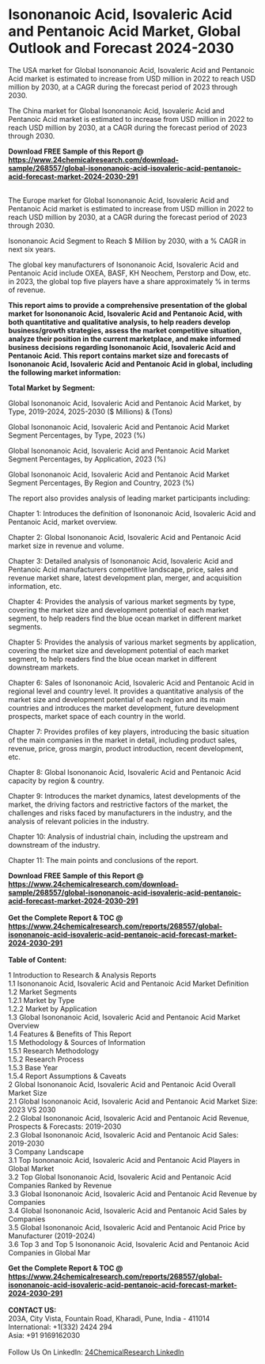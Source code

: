 <h1>Isononanoic Acid, Isovaleric Acid and Pentanoic Acid Market, Global Outlook and Forecast 2024-2030</h1><p>The USA market for Global Isononanoic Acid, Isovaleric Acid and Pentanoic Acid market is estimated to increase from USD million in 2022 to reach USD million by 2030, at a CAGR during the forecast period of 2023 through 2030.</p><p>
</p><p>The China market for Global Isononanoic Acid, Isovaleric Acid and Pentanoic Acid market is estimated to increase from USD million in 2022 to reach USD million by 2030, at a CAGR during the forecast period of 2023 through 2030.</p><div><b>Download FREE Sample of this Report @ 
            <a href="https://www.24chemicalresearch.com/download-sample/268557/global-isononanoic-acid-isovaleric-acid-pentanoic-acid-forecast-market-2024-2030-291">
            https://www.24chemicalresearch.com/download-sample/268557/global-isononanoic-acid-isovaleric-acid-pentanoic-acid-forecast-market-2024-2030-291</a></b></div><br><p>
</p><p>The Europe market for Global Isononanoic Acid, Isovaleric Acid and Pentanoic Acid market is estimated to increase from USD million in 2022 to reach USD million by 2030, at a CAGR during the forecast period of 2023 through 2030.</p><p>
Isononanoic Acid Segment to Reach $ Million by 2030, with a % CAGR in next six years.</p><p>
The global key manufacturers of Isononanoic Acid, Isovaleric Acid and Pentanoic Acid include OXEA, BASF, KH Neochem, Perstorp and Dow, etc. in 2023, the global top five players have a share approximately % in terms of revenue.</p><p>
<strong>This report aims to provide a comprehensive presentation of the global market for Isononanoic Acid, Isovaleric Acid and Pentanoic Acid, with both quantitative and qualitative analysis, to help readers develop business/growth strategies, assess the market competitive situation, analyze their position in the current marketplace, and make informed business decisions regarding Isononanoic Acid, Isovaleric Acid and Pentanoic Acid. This report contains market size and forecasts of Isononanoic Acid, Isovaleric Acid and Pentanoic Acid in global, including the following market information:</strong></p><p>
</p><p>
<strong>Total Market by Segment:</strong></p><p>
Global Isononanoic Acid, Isovaleric Acid and Pentanoic Acid Market, by Type, 2019-2024, 2025-2030 ($ Millions) &amp; (Tons)</p><p>
Global Isononanoic Acid, Isovaleric Acid and Pentanoic Acid Market Segment Percentages, by Type, 2023 (%)</p><p>
</p><p>
Global Isononanoic Acid, Isovaleric Acid and Pentanoic Acid Market Segment Percentages, by Application, 2023 (%)</p><p>
</p><p>
Global Isononanoic Acid, Isovaleric Acid and Pentanoic Acid Market Segment Percentages, By Region and Country, 2023 (%)</p><p>
</p><p>
The report also provides analysis of leading market participants including:</p><p>
</p><p>
</p><p>
Chapter 1: Introduces the definition of Isononanoic Acid, Isovaleric Acid and Pentanoic Acid, market overview.</p><p>
Chapter 2: Global Isononanoic Acid, Isovaleric Acid and Pentanoic Acid market size in revenue and volume.</p><p>
Chapter 3: Detailed analysis of Isononanoic Acid, Isovaleric Acid and Pentanoic Acid manufacturers competitive landscape, price, sales and revenue market share, latest development plan, merger, and acquisition information, etc.</p><p>
Chapter 4: Provides the analysis of various market segments by type, covering the market size and development potential of each market segment, to help readers find the blue ocean market in different market segments.</p><p>
Chapter 5: Provides the analysis of various market segments by application, covering the market size and development potential of each market segment, to help readers find the blue ocean market in different downstream markets.</p><p>
Chapter 6: Sales of Isononanoic Acid, Isovaleric Acid and Pentanoic Acid in regional level and country level. It provides a quantitative analysis of the market size and development potential of each region and its main countries and introduces the market development, future development prospects, market space of each country in the world.</p><p>
Chapter 7: Provides profiles of key players, introducing the basic situation of the main companies in the market in detail, including product sales, revenue, price, gross margin, product introduction, recent development, etc.</p><p>
Chapter 8: Global Isononanoic Acid, Isovaleric Acid and Pentanoic Acid capacity by region &amp; country.</p><p>
Chapter 9: Introduces the market dynamics, latest developments of the market, the driving factors and restrictive factors of the market, the challenges and risks faced by manufacturers in the industry, and the analysis of relevant policies in the industry.</p><p>
Chapter 10: Analysis of industrial chain, including the upstream and downstream of the industry.</p><p>
Chapter 11: The main points and conclusions of the report.</p><div><b>Download FREE Sample of this Report @ 
            <a href="https://www.24chemicalresearch.com/download-sample/268557/global-isononanoic-acid-isovaleric-acid-pentanoic-acid-forecast-market-2024-2030-291">
            https://www.24chemicalresearch.com/download-sample/268557/global-isononanoic-acid-isovaleric-acid-pentanoic-acid-forecast-market-2024-2030-291</a></b></div><br><div><b>Get the Complete Report & TOC @ 
            <a href="https://www.24chemicalresearch.com/reports/268557/global-isononanoic-acid-isovaleric-acid-pentanoic-acid-forecast-market-2024-2030-291">
            https://www.24chemicalresearch.com/reports/268557/global-isononanoic-acid-isovaleric-acid-pentanoic-acid-forecast-market-2024-2030-291</a></b></div><br>
            <b>Table of Content:</b><p>1 Introduction to Research & Analysis Reports<br />
    1.1 Isononanoic Acid, Isovaleric Acid and Pentanoic Acid Market Definition<br />
    1.2 Market Segments<br />
        1.2.1 Market by Type<br />
        1.2.2 Market by Application<br />
    1.3 Global Isononanoic Acid, Isovaleric Acid and Pentanoic Acid Market Overview<br />
    1.4 Features & Benefits of This Report<br />
    1.5 Methodology & Sources of Information<br />
        1.5.1 Research Methodology<br />
        1.5.2 Research Process<br />
        1.5.3 Base Year<br />
        1.5.4 Report Assumptions & Caveats<br />
2 Global Isononanoic Acid, Isovaleric Acid and Pentanoic Acid Overall Market Size<br />
    2.1 Global Isononanoic Acid, Isovaleric Acid and Pentanoic Acid Market Size: 2023 VS 2030<br />
    2.2 Global Isononanoic Acid, Isovaleric Acid and Pentanoic Acid Revenue, Prospects & Forecasts: 2019-2030<br />
    2.3 Global Isononanoic Acid, Isovaleric Acid and Pentanoic Acid Sales: 2019-2030<br />
3 Company Landscape<br />
    3.1 Top Isononanoic Acid, Isovaleric Acid and Pentanoic Acid Players in Global Market<br />
    3.2 Top Global Isononanoic Acid, Isovaleric Acid and Pentanoic Acid Companies Ranked by Revenue<br />
    3.3 Global Isononanoic Acid, Isovaleric Acid and Pentanoic Acid Revenue by Companies<br />
    3.4 Global Isononanoic Acid, Isovaleric Acid and Pentanoic Acid Sales by Companies<br />
    3.5 Global Isononanoic Acid, Isovaleric Acid and Pentanoic Acid Price by Manufacturer (2019-2024)<br />
    3.6 Top 3 and Top 5 Isononanoic Acid, Isovaleric Acid and Pentanoic Acid Companies in Global Mar</p><div><b>Get the Complete Report & TOC @ 
            <a href="https://www.24chemicalresearch.com/reports/268557/global-isononanoic-acid-isovaleric-acid-pentanoic-acid-forecast-market-2024-2030-291">
            https://www.24chemicalresearch.com/reports/268557/global-isononanoic-acid-isovaleric-acid-pentanoic-acid-forecast-market-2024-2030-291</a></b></div><br><b>CONTACT US:</b><br>
            203A, City Vista, Fountain Road, Kharadi, Pune, India - 411014<br>
            International: +1(332) 2424 294<br>
            Asia: +91 9169162030 <br><br>
            Follow Us On LinkedIn: <a href="https://www.linkedin.com/company/24chemicalresearch/">24ChemicalResearch LinkedIn</a>